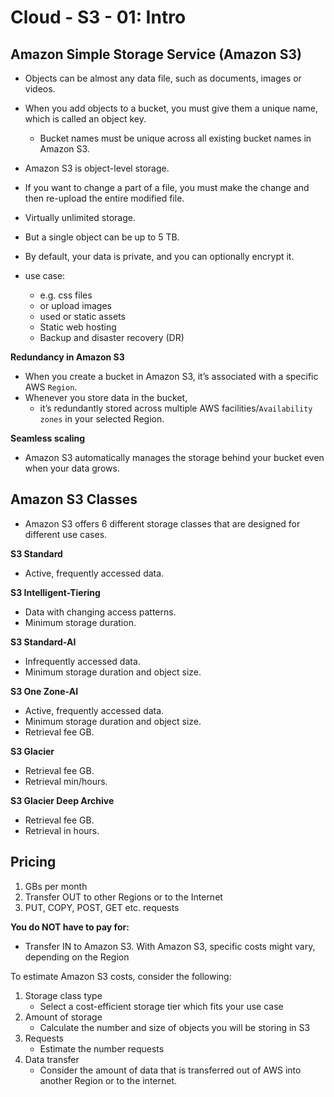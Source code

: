 # Cloud - S3 - 01: Intro

## Amazon Simple Storage Service (Amazon S3)

- Objects can be almost any data file, such as documents, images or videos. 

- When you add objects to a bucket, you must give them a unique name, which is called an object key. 
    - Bucket names must be unique across all existing bucket names in Amazon S3.

- Amazon S3 is object-level storage.
- If you want to change a part of a file, you must make the change and then re-upload the entire modified file.

- Virtually unlimited storage.
- But a single object can be up to 5 TB.

- By default, your data is private, and you can optionally encrypt it.

- use case:
    - e.g. css files
    - or upload images
    - used or static assets
    - Static web hosting
    - Backup and disaster recovery (DR)

**Redundancy in Amazon S3**
- When you create a bucket in Amazon S3, it’s associated with a specific AWS `Region`.
- Whenever you store data in the bucket, 
    - it’s redundantly stored across multiple AWS facilities/`Availability zones`  in your selected Region.

**Seamless scaling**

- Amazon S3 automatically manages the storage behind your bucket even when your data grows. 

## Amazon S3 Classes

- Amazon S3 offers 6 different storage classes that are designed for different use cases.

**S3 Standard**
- Active, frequently accessed data.

**S3 Intelligent-Tiering**
- Data with changing access patterns.
- Minimum storage duration.

**S3 Standard-AI**
- Infrequently accessed data.
- Minimum storage duration and object size.

**S3 One Zone-AI**
- Active, frequently accessed data.
- Minimum storage duration and object size.
- Retrieval fee GB.

**S3 Glacier**
- Retrieval fee GB.
- Retrieval min/hours.

**S3 Glacier Deep Archive**
- Retrieval fee GB.
- Retrieval in hours.


## Pricing

1. GBs per month 
2. Transfer OUT to other Regions or to the Internet
3. PUT, COPY, POST, GET etc. requests


**You do NOT have to pay for:**

- Transfer IN to Amazon S3.
With Amazon S3, specific costs might vary, depending on the Region


To estimate Amazon S3 costs, consider the following: 

1. Storage class type
   - Select a cost-efficient storage tier which fits your use case
2. Amount of storage
   - Calculate the number and size of objects you will be storing in S3
3. Requests
   - Estimate the number requests
4. Data transfer
   - Consider the amount of data that is transferred out of AWS into another Region or to the internet.


